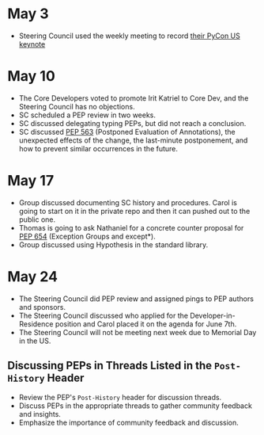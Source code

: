 # May 3
- Steering Council used the weekly meeting to record [their PyCon US
  keynote](https://www.youtube.com/watch?v=xEkuOtCQ6vA)

# May 10
- The Core Developers voted to promote Irit Katriel to Core Dev, and the
  Steering Council has no objections.
- SC scheduled a PEP review in two weeks.
- SC discussed delegating typing PEPs, but did not reach a conclusion.
- SC discussed [PEP 563](https://www.python.org/dev/peps/pep-0563)
  (Postponed Evaluation of Annotations), the unexpected effects of the
  change, the last-minute postponement, and how to prevent similar
  occurrences in the future.

# May 17
- Group discussed documenting SC history and procedures. Carol is going to
  start on it in the private repo and then it can pushed out to the public
  one.
- Thomas is going to ask Nathaniel for a concrete counter proposal for [PEP
  654](https://www.python.org/dev/peps/pep-0654/) (Exception Groups and
  except*).
- Group discussed using Hypothesis in the standard library. 

# May 24
- The Steering Council did PEP review and assigned pings to PEP authors and
  sponsors.
- The Steering Council discussed who applied for the Developer-in-Residence
  position and Carol placed it on the agenda for June 7th.
- The Steering Council will not be meeting next week due to Memorial Day in
  the US.

## Discussing PEPs in Threads Listed in the `Post-History` Header

- Review the PEP's `Post-History` header for discussion threads.
- Discuss PEPs in the appropriate threads to gather community feedback and insights.
- Emphasize the importance of community feedback and discussion.
